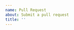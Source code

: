 ```yaml
---
name: Pull Request
about: Submit a pull request
title: ''
---
```


<!--
If you want to make changes to the README.md, do so in scripts/README_template.md.
The CONFIG.md is auto-generated with all the options from the various LSP configuration;
do not edit it manually
-->
